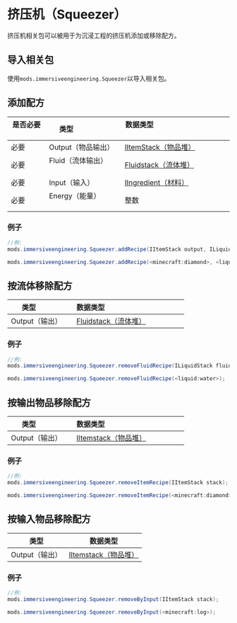 # 挤压机（Squeezer）
挤压机相关包可以被用于为沉浸工程的挤压机添加或移除配方。

## 导入相关包
使用`mods.immersiveengineering.Squeezer`以导入相关包。

## 添加配方

|是否必要   |类型                   |数据类型                                          					|
|----------|-----------------------|----------------------------------------------------------|
|必要      |Output（物品输出）      |[IItemStack（物品堆）](/Vanilla/Items/IItemStack/) 					|
|必要      |Fluid（流体输出）       |[Fluidstack（流体堆）](/Vanilla/Liquids/ILiquidStack/)     	|
|必要      |Input（输入）           |[IIngredient（材料）](/Vanilla/Variable_Types/IIngredient/) |
|必要      |Energy（能量）          |整数																			              		|

### 例子
```JAVA
//例:
mods.immersiveengineering.Squeezer.addRecipe(IItemStack output, ILiquidStack fluid, IIngredient input, int energy);

mods.immersiveengineering.Squeezer.addRecipe(<minecraft:diamond>, <liquid:water>, <ore:logWood>, 2048);
```



## 按流体移除配方

|类型              |数据类型                                             |
|------------------|----------------------------------------------------|
|Output（输出）     |[Fluidstack（流体堆）](/Vanilla/Liquids/ILiquidStack/)|

### 例子
```JAVA
//例:
mods.immersiveengineering.Squeezer.removeFluidRecipe(ILiquidStack fluid);

mods.immersiveengineering.Squeezer.removeFluidRecipe(<liquid:water>);
```



## 按输出物品移除配方

|类型              |数据类型                                         |
|------------------|------------------------------------------------|
|Output（输出）     |[IItemstack（物品堆）](/Vanilla/Items/IItemStack/)|

### 例子
```JAVA
//例:
mods.immersiveengineering.Squeezer.removeItemRecipe(IItemStack stack);

mods.immersiveengineering.Squeezer.removeItemRecipe(<minecraft:diamond>);
```



## 按输入物品移除配方

|类型              |数据类型                                         |
|------------------|---------------------------------------------------|
|Output（输出）    |[IItemstack（物品堆）](/Vanilla/Items/IItemStack/)            |

### 例子
```JAVA
//例:
mods.immersiveengineering.Squeezer.removeByInput(IItemStack stack);

mods.immersiveengineering.Squeezer.removeByInput(<minecraft:log>);
```

